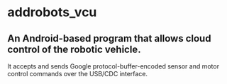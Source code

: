 # addrobots_vcu

## An Android-based program that allows cloud control of the robotic vehicle. 

It accepts and sends Google protocol-buffer-encoded sensor and motor control commands over the USB/CDC interface.